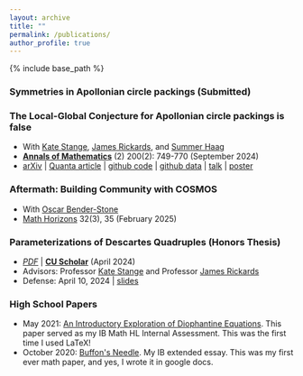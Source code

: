 ```yaml
---
layout: archive
title: ""
permalink: /publications/
author_profile: true
---
```


{% include base_path %}
### Symmetries in Apollonian circle packings (Submitted) 


### The Local-Global Conjecture for Apollonian circle packings is false 
 * With <a href="https://math.katestange.net">Kate Stange</a>, <a href="https://math.colorado.edu/~jari2770">James Rickards</a>, and <a href="https://math.colorado.edu/~suha3163/#">Summer Haag</a>
 * <a href="https://doi.org/10.4007/annals.2024.200.2.6">**Annals of Mathematics**</a> (2) 200(2): 749-770 (September 2024)
 * <a href="https://arxiv.org/abs/2307.02749">arXiv</a> &#124; <a href="https://www.quantamagazine.org/two-students-unravel-a-widely-believed-math-conjecture-20230810/">Quanta article</a> &#124; <a href="https://github.com/JamesRickards-Canada/Apollonian">github code</a> &#124; <a href="https://github.com/JamesRickards-Canada/Apollonian-Missing-Curvatures">github data</a> &#124; [talk](/files/Presentation__Apollonian_Circle_Packing___the_Local_Global_Conjecture.pdf) &#124; [poster](/files/Poster.pdf)


### Aftermath: Building Community with COSMOS
  * With <a href="https://oscarbenderstone0.wordpress.com/">Oscar Bender-Stone</a>
  * <a href="https://www.tandfonline.com/doi/full/10.1080/10724117.2024.2421733">Math Horizons</a> 32(3), 35 (February 2025)


### Parameterizations of Descartes Quadruples (Honors Thesis)
 * [*PDF*](/files/HonorsThesis.pdf) &#124; <a href="https://scholar.colorado.edu/concern/undergraduate_honors_theses/1r66j2803">**CU Scholar**</a> (April 2024)
 * Advisors: Professor <a href="https://math.katestange.net">Kate Stange</a> and Professor <a href="https://math.colorado.edu/~jari2770">James Rickards</a>
 * Defense: April 10, 2024 &#124; [slides](/files/HonorsThesisSlides.pdf)


### High School Papers 
 * May 2021: [An Introductory Exploration of Diophantine Equations](/files/IntroductoryExplorationDiophantineEquations.pdf). This paper served as my IB Math HL Internal Assessment. This was the first time I used LaTeX!
 * October 2020: [Buffon's Needle](/files/Buffon'sNeedleGoogleDoc.pdf). My IB extended essay. This was my first ever math paper, and yes, I wrote it in google docs.
